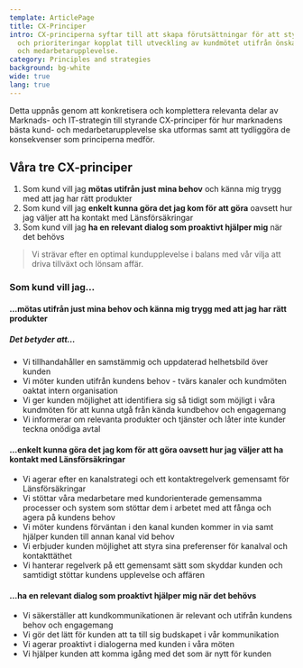 ```yaml
---
template: ArticlePage
title: CX-Principer
intro: CX-principerna syftar till att skapa förutsättningar för att styra beslut
  och prioriteringar kopplat till utveckling av kundmötet utifrån önskad kund-
  och medarbetarupplevelse.
category: Principles and strategies
background: bg-white
wide: true
lang: true
---
```

Detta uppnås genom att konkretisera och komplettera relevanta delar av Marknads- och IT-strategin till styrande CX-principer för hur marknadens bästa kund- och medarbetarupplevelse ska utformas samt att tydliggöra de konsekvenser som principerna medför. 

## Våra tre CX-principer

1. Som kund vill jag **mötas utifrån just mina behov** och känna mig trygg med att jag har rätt produkter
2. Som kund vill jag **enkelt kunna göra det jag kom för att göra** oavsett hur jag väljer att ha kontakt med Länsförsäkringar
3. Som kund vill jag **ha en relevant dialog som proaktivt hjälper mig** när det behövs

> Vi strävar efter en optimal kundupplevelse i balans med vår vilja att driva tillväxt och lönsam affär.

### Som kund vill jag...

#### ...mötas utifrån just mina behov och känna mig trygg med att jag har rätt produkter

##### Det betyder att…

* Vi tillhandahåller en samstämmig och uppdaterad helhetsbild över kunden
* Vi möter kunden utifrån kundens behov - tvärs kanaler och kundmöten oaktat intern organisation
* Vi ger kunden möjlighet att identifiera sig så tidigt som möjligt i våra kundmöten för att kunna utgå från kända kundbehov och engagemang
* Vi informerar om relevanta produkter och tjänster och låter inte kunder teckna onödiga avtal

#### ...enkelt kunna göra det jag kom för att göra oavsett hur jag väljer att ha kontakt med Länsförsäkringar

* Vi agerar efter en kanalstrategi och ett kontaktregelverk gemensamt för Länsförsäkringar
* Vi stöttar våra medarbetare med kundorienterade gemensamma processer och system som stöttar dem i arbetet med att fånga och agera på kundens behov
* Vi möter kundens förväntan i den kanal kunden kommer in via samt hjälper kunden till annan kanal vid behov
* Vi erbjuder kunden möjlighet att styra sina preferenser för kanalval och kontakttäthet
* Vi hanterar regelverk på ett gemensamt sätt som skyddar kunden och samtidigt stöttar kundens upplevelse och affären

#### ...ha en relevant dialog som proaktivt hjälper mig när det behövs

* Vi säkerställer att kundkommunikationen är relevant och utifrån kundens behov och engagemang
* Vi gör det lätt för kunden att ta till sig budskapet i vår kommunikation
* Vi agerar proaktivt i dialogerna med kunden i våra möten
* Vi hjälper kunden att komma igång med det som är nytt för kunden
